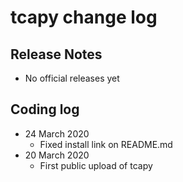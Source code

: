 # tcapy change log

## Release Notes

* No official releases yet

## Coding log

* 24 March 2020
    * Fixed install link on README.md
* 20 March 2020
    * First public upload of tcapy